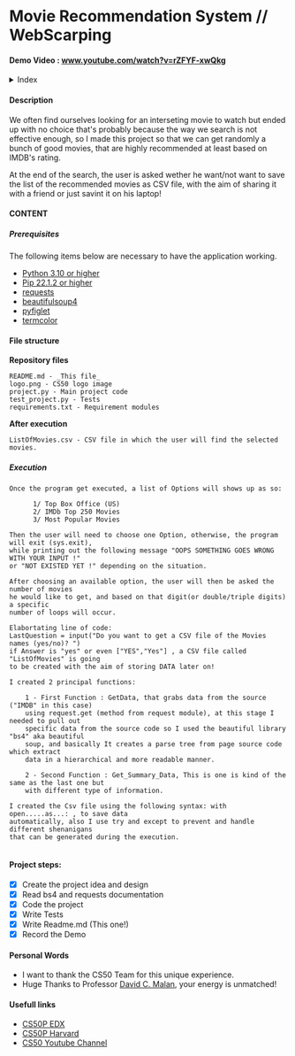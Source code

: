 

# Movie Recommendation System // WebScarping

#### Demo Video : www.youtube.com/watch?v=rZFYF-xwQkg

<details>
  <summary>Index</summary>
  <ol>
    <li><a href="#description">Description</a></li>
    <li>
      <a href="#getting-started">Getting Started</a>
      <ul>
        <li><a href="#prerequisites">Prerequisites</a></li>
    <li><a href="#Project steps">Project steps</a></li>
    <li><a href="#Personal Words">Personal Words</a></li>
  </ol>
</details>

#### Description

We often find ourselves looking for an interseting movie to watch but ended up with no choice that's probably
because the way we search is not effective enough, so I made  this project so that we can get randomly a bunch of good movies, that are highly recommended at least based on IMDB's rating.

At the end of the search, the user is asked wether he want/not want to save the list of the recommended movies as CSV file, with the aim of sharing it with a friend or just savint it on his laptop!


#### CONTENT 

##### Prerequisites

The following items below are necessary to have the application working.

- [Python 3.10 or higher](https://www.python.org/)
- [Pip 22.1.2 or higher](https://pypi.org/project/pip/)
- [requests](https://pypi.org/project/requests/)
- [beautifulsoup4](https://pypi.org/project/beautifulsoup4/)
- [pyfiglet](https://pypi.org/project/pyfiglet/0.7/)
- [termcolor](https://pypi.org/project/termcolor/)

#### File structure

**Repository files**

```
README.md - _This file_
logo.png - CS50 logo image
project.py - Main project code
test_project.py - Tests
requirements.txt - Requirement modules
```

**After execution**

```
ListOfMovies.csv - CSV file in which the user will find the selected movies.
```

##### Execution
```
Once the program get executed, a list of Options will shows up as so:

      1/ Top Box Office (US)
      2/ IMDb Top 250 Movies
      3/ Most Popular Movies

Then the user will need to choose one Option, otherwise, the program will exit (sys.exit),
while printing out the following message "OOPS SOMETHING GOES WRONG WITH YOUR INPUT !" 
or "NOT EXISTED YET !" depending on the situation.

After choosing an available option, the user will then be asked the number of movies
he would like to get, and based on that digit(or double/triple digits) a specific 
number of loops will occur.

Elabortating line of code:
LastQuestion = input("Do you want to get a CSV file of the Movies names (yes/no)? ")
if Answer is "yes" or even ["YES","Yes"] , a CSV file called "ListOfMovies" is going 
to be created with the aim of storing DATA later on!

I created 2 principal functions:

    1 - First Function : GetData, that grabs data from the source ("IMDB" in this case)
    using request.get (method from request module), at this stage I needed to pull out
    specific data from the source code so I used the beautiful library "bs4" aka beautiful
    soup, and basically It creates a parse tree from page source code which extract 
    data in a hierarchical and more readable manner.
    
    2 - Second Function : Get_Summary_Data, This is one is kind of the same as the last one but
    with different type of information.

I created the Csv file using the following syntax: with open.....as...: , to save data 
automatically, also I use try and except to prevent and handle different shenanigans 
that can be generated during the execution. 
        
```




#### Project steps:

- [x] Create the project idea and design
- [x] Read bs4 and requests documentation
- [x] Code the project
- [x] Write Tests
- [x] Write Readme.md (This one!)
- [x] Record the Demo

#### Personal Words

- I want to thank the CS50 Team for this unique experience.
- Huge Thanks to Professor [David C. Malan](https://github.com/dmalan), your energy is unmatched!

#### Usefull links

- [CS50P EDX](https://www.edx.org/course/cs50s-introduction-to-programming-with-python)
- [CS50P Harvard](https://cs50.harvard.edu/python/2022/)
- [CS50 Youtube Channel](https://www.youtube.com/c/cs50)

